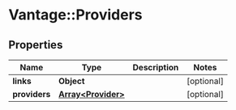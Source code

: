 # Vantage::Providers

## Properties
Name | Type | Description | Notes
------------ | ------------- | ------------- | -------------
**links** | **Object** |  | [optional] 
**providers** | [**Array&lt;Provider&gt;**](Provider.md) |  | [optional] 


